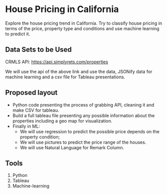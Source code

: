 # House Pricing in California
 
Explore the house pricing trend in California. Try to classify house pricing in terms of the price, property type and conditions and use machine learning to predict it.

## Data Sets to be Used

CRMLS API: https://api.simplyrets.com/properties

We will use the api of the above link and use the data, JSONify data for machine learning and a csv file for Tableau presentations.
 
## Proposed layout

- Python code presenting the process of grabbing API, cleaning it and make CSV for tableau.
- Build a full tableau file presenting any possible information about the properties including a geo map for visualization.
- Finally in ML:
	- We will use regression to predict the possible price depends on the property condition;
	- We will use pictures to predict the price range of the houses.
	- We will use Natural Language for Remark Column.

## Tools

1.	Python
2.	Tableau
3.	Machine-learning



